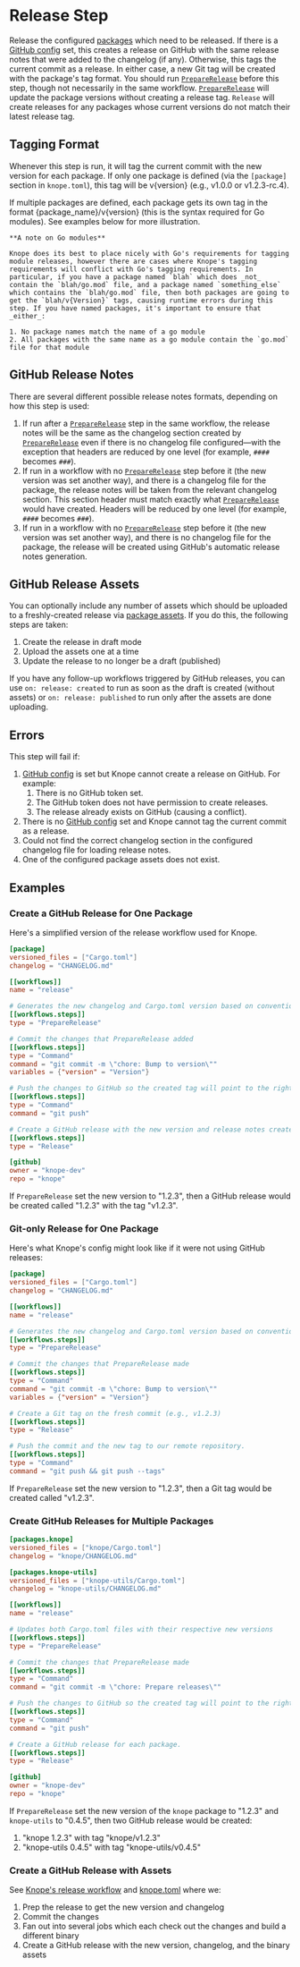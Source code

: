 # Release Step

Release the configured [packages] which need to be released. If there is a [GitHub config] set, this creates a release on GitHub with the same release notes that were added to the changelog (if any). Otherwise, this tags the current commit as a release. In either case, a new Git tag will be created with the package's tag format. You should run [`PrepareRelease`] before this step, though not necessarily in the same workflow. [`PrepareRelease`] will update the package versions without creating a release tag. `Release` will create releases for any packages whose current versions do not match their latest release tag.

## Tagging Format

Whenever this step is run, it will tag the current commit with the new version for each package. If only one package is defined (via the `[package]` section in `knope.toml`), this tag will be v{version} (e.g., v1.0.0 or v1.2.3-rc.4).

If multiple packages are defined, each package gets its own tag in the format {package_name}/v{version} (this is the syntax required for Go modules). See examples below for more illustration.

```admonish warning
**A note on Go modules**

Knope does its best to place nicely with Go's requirements for tagging module releases, however there are cases where Knope's tagging requirements will conflict with Go's tagging requirements. In particular, if you have a package named `blah` which does _not_ contain the `blah/go.mod` file, and a package named `something_else` which contains the `blah/go.mod` file, then both packages are going to get the `blah/v{Version}` tags, causing runtime errors during this step. If you have named packages, it's important to ensure that _either_:

1. No package names match the name of a go module
2. All packages with the same name as a go module contain the `go.mod` file for that module
```

## GitHub Release Notes

There are several different possible release notes formats, depending on how this step is used:

1. If run after a [`PrepareRelease`] step in the same workflow, the release notes will be the same as the changelog section created by [`PrepareRelease`] even if there is no changelog file configured—with the exception that headers are reduced by one level (for example, `####` becomes `###`).
2. If run in a workflow with no [`PrepareRelease`] step before it (the new version was set another way), and there is a changelog file for the package, the release notes will be taken from the relevant changelog section. This section header must match exactly what [`PrepareRelease`] would have created. Headers will be reduced by one level (for example, `####` becomes `###`).
3. If run in a workflow with no [`PrepareRelease`] step before it (the new version was set another way), and there is no changelog file for the package, the release will be created using GitHub's automatic release notes generation.

## GitHub Release Assets

You can optionally include any number of assets which should be uploaded to a freshly-created release via [package assets]. If you do this, the following steps are taken:

1. Create the release in draft mode
2. Upload the assets one at a time
3. Update the release to no longer be a draft (published)

If you have any follow-up workflows triggered by GitHub releases, you can use `on: release: created` to run as soon as the draft is created (without assets) or `on: release: published` to run only after the assets are done uploading.

## Errors

This step will fail if:

1. [GitHub config] is set but Knope cannot create a release on GitHub. For example:
   1. There is no GitHub token set.
   2. The GitHub token does not have permission to create releases.
   3. The release already exists on GitHub (causing a conflict).
2. There is no [GitHub config] set and Knope cannot tag the current commit as a release.
3. Could not find the correct changelog section in the configured changelog file for loading release notes.
4. One of the configured package assets does not exist.

## Examples

### Create a GitHub Release for One Package

Here's a simplified version of the release workflow used for Knope.

```toml
[package]
versioned_files = ["Cargo.toml"]
changelog = "CHANGELOG.md"

[[workflows]]
name = "release"

# Generates the new changelog and Cargo.toml version based on conventional commits.
[[workflows.steps]]
type = "PrepareRelease"

# Commit the changes that PrepareRelease added
[[workflows.steps]]
type = "Command"
command = "git commit -m \"chore: Bump to version\""
variables = {"version" = "Version"}

# Push the changes to GitHub so the created tag will point to the right place.
[[workflows.steps]]
type = "Command"
command = "git push"

# Create a GitHub release with the new version and release notes created in PrepareRelease. Tag the commit just pushed with the new version.
[[workflows.steps]]
type = "Release"

[github]
owner = "knope-dev"
repo = "knope"
```

If `PrepareRelease` set the new version to "1.2.3", then a GitHub release would be created called "1.2.3" with the tag "v1.2.3".

### Git-only Release for One Package

Here's what Knope's config might look like if it were not using GitHub releases:

```toml
[package]
versioned_files = ["Cargo.toml"]
changelog = "CHANGELOG.md"

[[workflows]]
name = "release"

# Generates the new changelog and Cargo.toml version based on conventional commits.
[[workflows.steps]]
type = "PrepareRelease"

# Commit the changes that PrepareRelease made
[[workflows.steps]]
type = "Command"
command = "git commit -m \"chore: Bump to version\""
variables = {"version" = "Version"}

# Create a Git tag on the fresh commit (e.g., v1.2.3)
[[workflows.steps]]
type = "Release"

# Push the commit and the new tag to our remote repository.
[[workflows.steps]]
type = "Command"
command = "git push && git push --tags"
```

If `PrepareRelease` set the new version to "1.2.3", then a Git tag would be created called "v1.2.3".

### Create GitHub Releases for Multiple Packages

```toml
[packages.knope]
versioned_files = ["knope/Cargo.toml"]
changelog = "knope/CHANGELOG.md"

[packages.knope-utils]
versioned_files = ["knope-utils/Cargo.toml"]
changelog = "knope-utils/CHANGELOG.md"

[[workflows]]
name = "release"

# Updates both Cargo.toml files with their respective new versions
[[workflows.steps]]
type = "PrepareRelease"

# Commit the changes that PrepareRelease made
[[workflows.steps]]
type = "Command"
command = "git commit -m \"chore: Prepare releases\""

# Push the changes to GitHub so the created tag will point to the right place.
[[workflows.steps]]
type = "Command"
command = "git push"

# Create a GitHub release for each package.
[[workflows.steps]]
type = "Release"

[github]
owner = "knope-dev"
repo = "knope"
```

If `PrepareRelease` set the new version of the `knope` package to "1.2.3" and `knope-utils` to "0.4.5", then two GitHub release would be created:

1. "knope 1.2.3" with tag "knope/v1.2.3"
2. "knope-utils 0.4.5" with tag "knope-utils/v0.4.5"

### Create a GitHub Release with Assets

See [Knope's release workflow] and [knope.toml] where we:

1. Prep the release to get the new version and changelog
2. Commit the changes
3. Fan out into several jobs which each check out the changes and build a different binary
4. Create a GitHub release with the new version, changelog, and the binary assets

[github config]: ../github.md
[`preparerelease`]: PrepareRelease.md
[packages]: ../packages.md
[package assets]: ../packages.md#assets
[Knope's release workflow]: https://github.com/knope-dev/knope/blob/main/.github/workflows/release.yml
[knope.toml]: https://github.com/knope-dev/knope/blob/main/knope.toml
